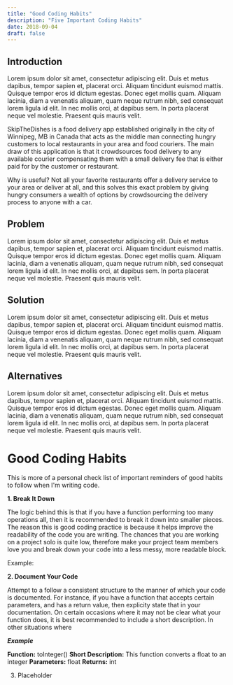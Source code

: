 ```yaml
---
title: "Good Coding Habits"
description: "Five Important Coding Habits"
date: 2018-09-04
draft: false
---
```


## Introduction

Lorem ipsum dolor sit amet, consectetur adipiscing elit. Duis et metus dapibus, tempor sapien et, placerat orci. Aliquam tincidunt euismod mattis. Quisque tempor eros id dictum egestas. Donec eget mollis quam. Aliquam lacinia, diam a venenatis aliquam, quam neque rutrum nibh, sed consequat lorem ligula id elit. In nec mollis orci, at dapibus sem. In porta placerat neque vel molestie. Praesent quis mauris velit.

SkipTheDishes is a food delivery app established originally in the city of Winnipeg, MB in Canada that acts as the middle man connecting hungry customers to local restaurants in your area and food couriers. The main draw of this application is that it crowdsources food delivery to any available courier compensating them with a small delivery fee that is either paid for by the customer or restaurant. 

Why is useful? Not all your favorite restaurants offer a delivery service to your area or deliver at all, and this solves this exact problem by giving hungry consumers a wealth of options by crowdsourcing the delivery process to anyone with a car.

## Problem

Lorem ipsum dolor sit amet, consectetur adipiscing elit. Duis et metus dapibus, tempor sapien et, placerat orci. Aliquam tincidunt euismod mattis. Quisque tempor eros id dictum egestas. Donec eget mollis quam. Aliquam lacinia, diam a venenatis aliquam, quam neque rutrum nibh, sed consequat lorem ligula id elit. In nec mollis orci, at dapibus sem. In porta placerat neque vel molestie. Praesent quis mauris velit.


## Solution

Lorem ipsum dolor sit amet, consectetur adipiscing elit. Duis et metus dapibus, tempor sapien et, placerat orci. Aliquam tincidunt euismod mattis. Quisque tempor eros id dictum egestas. Donec eget mollis quam. Aliquam lacinia, diam a venenatis aliquam, quam neque rutrum nibh, sed consequat lorem ligula id elit. In nec mollis orci, at dapibus sem. In porta placerat neque vel molestie. Praesent quis mauris velit.


## Alternatives

Lorem ipsum dolor sit amet, consectetur adipiscing elit. Duis et metus dapibus, tempor sapien et, placerat orci. Aliquam tincidunt euismod mattis. Quisque tempor eros id dictum egestas. Donec eget mollis quam. Aliquam lacinia, diam a venenatis aliquam, quam neque rutrum nibh, sed consequat lorem ligula id elit. In nec mollis orci, at dapibus sem. In porta placerat neque vel molestie. Praesent quis mauris velit.

# Good Coding Habits

This is more of a personal check list of important reminders of good habits to follow when I'm writing code.

__1. Break It Down__

The logic behind this is that if you have a function performing too many operations all, then it is recommended to break it down into smaller pieces. The reason this is good coding practice is because it helps improve the readability of the code you are writing. The chances that you are working on a project solo is quite low, therefore make your project team members love you and break down your code into a less messy, more readable block. 

Example:

__2. Document Your Code__

Attempt to a follow a consistent structure to the manner of which your code is documented. For instance, if you have a function that accepts certain parameters, and has a return value, then explicity state that in your documentation. On certain occasions where it may not be clear what your function does, it is best recommended to include a short description. In other situations where 

*__Example__*

__Function:__           toInteger()
__Short Description:__  This function converts a float to an integer
__Parameters:__         float
__Returns:__            int

3. Placeholder
